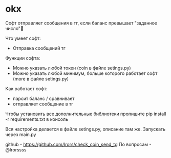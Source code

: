 # okx
Софт отправляет сообщения в тг, если баланс превышает "заданное число"🐬

Что умеет софт:
- Отправка сообщений тг

Функции софта:
- Можно указать любой токен (coin в файле setings.py)
- Можно указать любой минимум, больше которого работает софт (more в файле setings.py)

Как работает софт: 
- парсит баланс / сравнивает
- отправляет сообщение в тг

Чтобы установить все дополнительные библиотеки пропишите pip install -r requirements.txt в консоль

Вся настройка делается в файле setings.py, описание там же.
Запускать через main.py

github - https://github.com/Irors/check_coin_send_tg
По вопросам - @Irorssss
